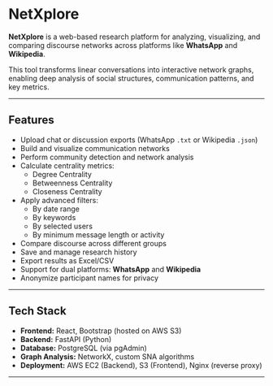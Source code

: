 # NetXplore

**NetXplore** is a web-based research platform for analyzing, visualizing, and comparing discourse networks across platforms like **WhatsApp** and **Wikipedia**.

This tool transforms linear conversations into interactive network graphs, enabling deep analysis of social structures, communication patterns, and key metrics.

---

## Features

* Upload chat or discussion exports (WhatsApp `.txt` or Wikipedia `.json`)
* Build and visualize communication networks
* Perform community detection and network analysis
* Calculate centrality metrics:
  * Degree Centrality
  * Betweenness Centrality
  * Closeness Centrality
* Apply advanced filters:
  * By date range
  * By keywords
  * By selected users
  * By minimum message length or activity
* Compare discourse across different groups
* Save and manage research history
* Export results as Excel/CSV
* Support for dual platforms: **WhatsApp** and **Wikipedia**
* Anonymize participant names for privacy

---

## Tech Stack

* **Frontend:** React, Bootstrap (hosted on AWS S3)
* **Backend:** FastAPI (Python)
* **Database:** PostgreSQL (via pgAdmin)
* **Graph Analysis:** NetworkX, custom SNA algorithms
* **Deployment:** AWS EC2 (Backend), S3 (Frontend), Nginx (reverse proxy)

---
